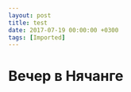 ```yaml
---
layout: post
title: test
date: 2017-07-19 00:00:00 +0300
tags: [Imported]
---
```

# Вечер в Нячанге

